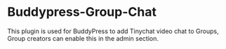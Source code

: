 # Buddypress-Group-Chat
This plugin is used for BuddyPress to add Tinychat video chat to Groups,  Group creators can enable this in the admin section.
